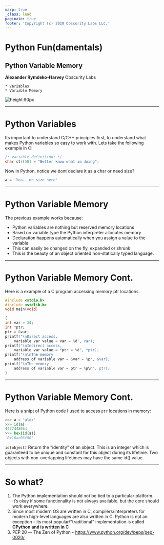 ```yaml
---
marp: true
_class: lead
paginate: true
footer: 'Copyright (c) 2020 Obscurity Labs LLC.'
---
```


# Python Fun(damentals)
## Python Variable Memory

**Alexander Rymdeko-Harvey**
Obscurity Labs
```text
* Variables
* Variable Memory
```

![height:90px](https://obscuritylabs.com/wp-content/uploads/2019/11/OL-3d-landscape-positive-transparent.png)

---

# Python Variables
Its important to understand C/C++ principles first, to understand what makes Python variables so easy to work with. Lets take the following example in C:
```c
/* variable definition: */
char str[50] = "Better know what im doing";
```
Now in Python, notice we dont declare it as a char or need size?
```python
a = 'Yea.. no size here'
```

---
# Python Variable Memory
The previous example works because:
- Python variables are nothing but reserved memory locations
- Based on variable type the Python interpreter allocates memory
- Declaration happens automatically when you assign a value to the variable
- This can easily be changed on the fly, expanded or shrunk
- This is the beauty of an object oriented non-statically typed language. 

---
# Python Variable Memory Cont.
Here is a example of a C program accessing memory ptr locations.
```c
#include <stdio.h>
#include <stdlib.h>
void main(void)

{
int var = 34;                                                                            
int *ptr;
ptr = &var;
printf("\nDirect access, 
	variable var value = var = %d", var);
printf("\nIndirect access, 
	variable var value = *ptr = %d", *ptr);
printf("\n\nThe memory 
	address of variable var = &var = %p", &var);
printf("\nThe memory 
	address of variable var = ptr = %p\n", ptr);
}
```
---

# Python Variable Memory Cont.
Here is a snipt of Python code I used to access `ptr` locations in memory:
```python
>>> a = 'alex'
>>> id(a)
4477448064
>>> hex(id(a))
'0x10ae06f80'
```
`id(object)`
	Return the “identity” of an object. This is an integer which is guaranteed to be unique and constant for this object during its lifetime. Two objects with non-overlapping lifetimes may have the same id() value.
    
---
# So what? 
1) The Python implementation should not be tied to a particular platform. It’s okay if some functionality is not always available, but the core should work everywhere.
2) Since most modern OS are written in C, compilers/interpreters for modern high-level languages are also written in C. Python is not an exception - its most popular/"traditional" implementation is called **CPython and is written in C**
3) PEP 20 -- The Zen of Python - https://www.python.org/dev/peps/pep-0020/  

